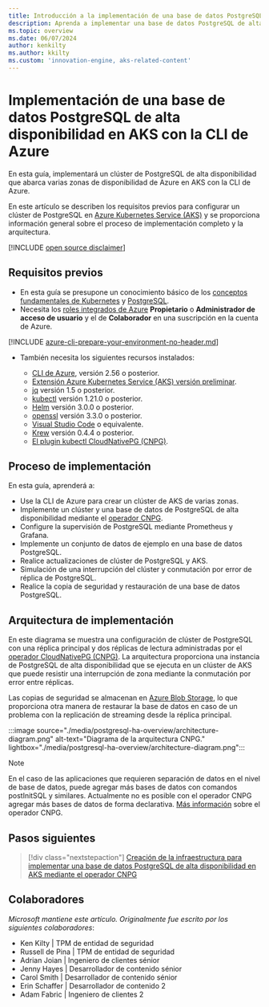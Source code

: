 ```yaml
---
title: Introducción a la implementación de una base de datos PostgreSQL de alta disponibilidad en AKS con la CLI de Azure
description: Aprenda a implementar una base de datos PostgreSQL de alta disponibilidad en AKS mediante el operador CloudNativePG.
ms.topic: overview
ms.date: 06/07/2024
author: kenkilty
ms.author: kkilty
ms.custom: 'innovation-engine, aks-related-content'
---
```

# Implementación de una base de datos PostgreSQL de alta disponibilidad en AKS con la CLI de Azure

En esta guía, implementará un clúster de PostgreSQL de alta disponibilidad que abarca varias zonas de disponibilidad de Azure en AKS con la CLI de Azure.

En este artículo se describen los requisitos previos para configurar un clúster de PostgreSQL en [Azure Kubernetes Service (AKS)][what-is-aks] y se proporciona información general sobre el proceso de implementación completo y la arquitectura.

[!INCLUDE [open source disclaimer](./includes/open-source-disclaimer.md)]

## Requisitos previos

* En esta guía se presupone un conocimiento básico de los [conceptos fundamentales de Kubernetes][core-kubernetes-concepts] y [PostgreSQL][postgresql].
* Necesita los [roles integrados de Azure][azure-roles] **Propietario** o **Administrador de acceso de usuario** y el de **Colaborador** en una suscripción en la cuenta de Azure.

[!INCLUDE [azure-cli-prepare-your-environment-no-header.md](~/reusable-content/azure-cli/azure-cli-prepare-your-environment-no-header.md)]

* También necesita los siguientes recursos instalados:

  * [CLI de Azure](/cli/azure/install-azure-cli), versión 2.56 o posterior.
  * [Extensión Azure Kubernetes Service (AKS) versión preliminar][aks-preview].
  * [jq][jq] versión 1.5 o posterior.
  * [kubectl][install-kubectl] versión 1.21.0 o posterior.
  * [Helm][install-helm] versión 3.0.0 o posterior.
  * [openssl][install-openssl] versión 3.3.0 o posterior.
  * [Visual Studio Code][install-vscode] o equivalente.
  * [Krew][install-krew] versión 0.4.4 o posterior.
  * [El plugin kubectl CloudNativePG (CNPG)][cnpg-plugin].

## Proceso de implementación

En esta guía, aprenderá a:

* Use la CLI de Azure para crear un clúster de AKS de varias zonas.
* Implemente un clúster y una base de datos de PostgreSQL de alta disponibilidad mediante el [operador CNPG][cnpg-plugin].
* Configure la supervisión de PostgreSQL mediante Prometheus y Grafana.
* Implemente un conjunto de datos de ejemplo en una base de datos PostgreSQL.
* Realice actualizaciones de clúster de PostgreSQL y AKS.
* Simulación de una interrupción del clúster y conmutación por error de réplica de PostgreSQL.
* Realice la copia de seguridad y restauración de una base de datos PostgreSQL.

## Arquitectura de implementación

En este diagrama se muestra una configuración de clúster de PostgreSQL con una réplica principal y dos réplicas de lectura administradas por el [operador CloudNativePG (CNPG)](https://cloudnative-pg.io/). La arquitectura proporciona una instancia de PostgreSQL de alta disponibilidad que se ejecuta en un clúster de AKS que puede resistir una interrupción de zona mediante la conmutación por error entre réplicas.

Las copias de seguridad se almacenan en [Azure Blob Storage](/azure/storage/blobs/), lo que proporciona otra manera de restaurar la base de datos en caso de un problema con la replicación de streaming desde la réplica principal.

:::image source="./media/postgresql-ha-overview/architecture-diagram.png" alt-text="Diagrama de la arquitectura CNPG." lightbox="./media/postgresql-ha-overview/architecture-diagram.png":::

> [!NOTE]
> En el caso de las aplicaciones que requieren separación de datos en el nivel de base de datos, puede agregar más bases de datos con comandos postInitSQL y similares. Actualmente no es posible con el operador CNPG agregar más bases de datos de forma declarativa.
[Más información](https://github.com/cloudnative-pg/cloudnative-pg) sobre el operador CNPG. 

## Pasos siguientes

> [!div class="nextstepaction"]
> [Creación de la infraestructura para implementar una base de datos PostgreSQL de alta disponibilidad en AKS mediante el operador CNPG][create-infrastructure]

## Colaboradores

*Microsoft mantiene este artículo. Originalmente fue escrito por los siguientes colaboradores*:

* Ken Kilty | TPM de entidad de seguridad
* Russell de Pina | TPM de entidad de seguridad
* Adrian Joian | Ingeniero de clientes sénior
* Jenny Hayes | Desarrollador de contenido sénior
* Carol Smith | Desarrollador de contenido sénior
* Erin Schaffer | Desarrollador de contenido 2
* Adam Fabric | Ingeniero de clientes 2

<!-- LINKS -->
[what-is-aks]: ./what-is-aks.md
[postgresql]: https://www.postgresql.org/
[core-kubernetes-concepts]: ./concepts-clusters-workloads.md
[azure-roles]: /azure/role-based-access-control/built-in-roles
[aks-preview]: ./draft.md#install-the-aks-preview-azure-cli-extension
[jq]: https://jqlang.github.io/jq/
[install-kubectl]: https://kubernetes.io/docs/tasks/tools/install-kubectl/
[install-helm]: https://helm.sh/docs/intro/install/
[install-openssl]: https://www.openssl.org/
[install-vscode]: https://code.visualstudio.com/Download
[install-krew]: https://krew.sigs.k8s.io/
[cnpg-plugin]: https://cloudnative-pg.io/documentation/current/kubectl-plugin/#using-krew
[create-infrastructure]: ./create-postgresql-ha.md
